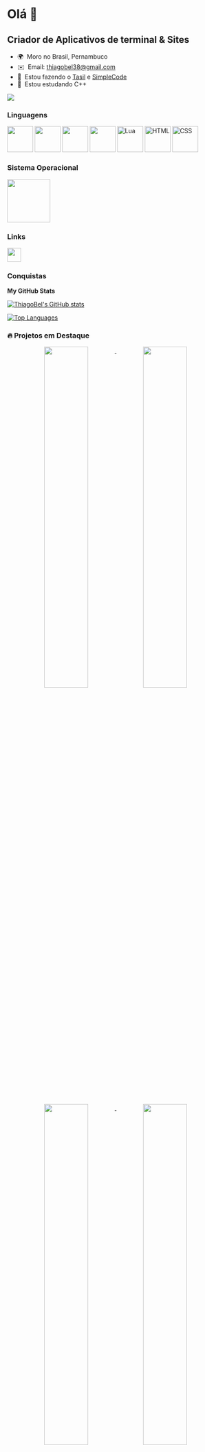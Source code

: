 Olá 👋
==================================================================================================================================

Criador de Aplicativos de terminal & Sites
------------------------------------------

* 🌍  Moro no Brasil, Pernambuco
* ✉️  Email: [thiagobel38@gmail.com](mailto:thiagobel38@gmail.com)
* 🚀  Estou fazendo o [Tasil](http://github.com/ThiagoBel/Tasil) e [SimpleCode]([http://github.com/ThiagoBel/Tasil](https://github.com/ThiagoBel/SimpleCode-IDE-))
* 🧠  Estou estudando C++

<a href="https://www.github.com/ThiagoBel" target="_blank" rel="noreferrer"><img
src="https://img.shields.io/github/followers/ThiagoBel?logo=github&style=for-the-badge&color=ef4444&labelColor=1c1917" /></a>

### Linguagens


<p align="left">
  <img width="60" heigth="60" src="https://cdn.jsdelivr.net/gh/devicons/devicon@latest/icons/c/c-original.svg" />
  <img width="60" heigth="60" src="https://cdn.jsdelivr.net/gh/devicons/devicon@latest/icons/cplusplus/cplusplus-original.svg" />
  <img width="60" heigth="60" src="https://cdn.jsdelivr.net/gh/devicons/devicon@latest/icons/java/java-original.svg" />
  <img width="60" heigth="60" src="https://cdn.jsdelivr.net/gh/devicons/devicon@latest/icons/javascript/javascript-original.svg" />
  <img width="60" heigth="60" src="https://cdn.jsdelivr.net/gh/devicons/devicon@latest/icons/lua/lua-original.svg" alt="Lua">
  <img width="60" heigth="60" src="https://cdn.jsdelivr.net/gh/devicons/devicon@latest/icons/html5/html5-original.svg" alt="HTML">
  <img width="60" heigth="60" src="https://cdn.jsdelivr.net/gh/devicons/devicon@latest/icons/css3/css3-original.svg" alt="CSS">
</p>

### Sistema Operacional

<p align="left">
  <img width="100" heigth="100" src="https://cdn.jsdelivr.net/gh/devicons/devicon@latest/icons/windows11/windows11-original-wordmark.svg" />
</p>

### Links

<p align="left">
  <a href="https://www.github.com/ThiagoBel" target="_blank" rel="noreferrer">
    <picture>
      <source media="(prefers-color-scheme: dark)" srcset="https://raw.githubusercontent.com/danielcranney/readme-generator/main/public/icons/socials/github-dark.svg" />
      <source media="(prefers-color-scheme: light)" srcset="https://raw.githubusercontent.com/danielcranney/readme-generator/main/public/icons/socials/github.svg" />
      <img src="https://raw.githubusercontent.com/danielcranney/readme-generator/main/public/icons/socials/github.svg" width="32" height="32" />
    </picture>
  </a>
</p>

### Conquistas

<b>My GitHub Stats</b>

<a href="http://www.github.com/ThiagoBel"><img src="https://github-readme-stats.vercel.app/api?username=ThiagoBel&show_icons=true&hide=&count_private=true&title_color=ffffff&text_color=ffffff&icon_color=ef4444&bg_color=1c1917&hide_border=true&show_icons=true" alt="ThiagoBel's GitHub stats" /></a>

<a href="https://github.com/ThiagoBel" align="left"><img src="https://github-readme-stats.vercel.app/api/top-langs/?username=ThiagoBel&langs_count=10&title_color=ffffff&text_color=ffffff&icon_color=ef4444&bg_color=1c1917&hide_border=true&locale=en&custom_title=Top%20%Languages" alt="Top Languages" /></a>

### 🔥 Projetos em Destaque

<div align="center">
    <a href="https://github.com/ThiagoBel/BasicBasic">
        <img align="top" width="45%" src="https://github-readme-stats.vercel.app/api/pin/?username=ThiagoBel&repo=BasicBasic&title_color=ffffff&text_color=ffffff&icon_color=ef4444&bg_color=1c1917&hide_border=true&locale=en" />
    </a>
    <a href="https://github.com/ThiagoBel/Vedin">
        <img align="top" width="45%" src="https://github-readme-stats.vercel.app/api/pin/?username=ThiagoBel&repo=Vedin&title_color=ffffff&text_color=ffffff&icon_color=ef4444&bg_color=1c1917&hide_border=true&locale=en" />
    </a>
</div>

<div align="center">
    <a href="https://github.com/ThiagoBel/All-java">
        <img align="top" width="45%" src="https://github-readme-stats.vercel.app/api/pin/?username=ThiagoBel&repo=All-java&title_color=ffffff&text_color=ffffff&icon_color=ef4444&bg_color=1c1917&hide_border=true&locale=en" />
    </a>
    <a href="https://github.com/ThiagoBel/ElBob">
        <img align="top" width="45%" src="https://github-readme-stats.vercel.app/api/pin/?username=ThiagoBel&repo=ElBob&title_color=ffffff&text_color=ffffff&icon_color=ef4444&bg_color=1c1917&hide_border=true&locale=en" />
    </a>
</div>
<br /><br /><br /><br /><br /><br /><br />

